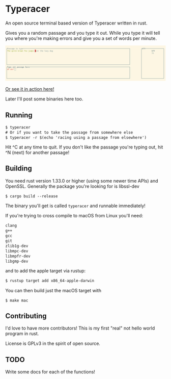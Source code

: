 # Typeracer

An open source terminal based version of Typeracer written in rust.

Gives you a random passage and you type it out. While you type it will tell you
where you're making errors and give you a set of words per minute.

![User typing away having a great time in their terminal](/assets/typing.jpg)

[Or see it in action here!](https://asciinema.org/a/248451)

Later I'll post some binaries here too.

## Running

```
$ typeracer
# Or if you want to take the passage from somewhere else
$ typeracer -r $(echo 'racing using a passage from elsewhere')
```

Hit ^C at any time to quit. If you don't like the passage you're typing out,
hit ^N (next) for another passage!

## Building
You need rust version 1.33.0 or higher (using some newer time APIs) and OpenSSL.
Generally the package you're looking for is libssl-dev

```
$ cargo build --release
```

The binary you'll get is called `typeracer` and runnable immediately!

If you're trying to cross compile to macOS from Linux you'll need:

```
clang
g++
gcc
git
zlib1g-dev
libmpc-dev
libmpfr-dev
libgmp-dev
```

and to add the apple target via rustup:

```bash
$ rustup target add x86_64-apple-darwin
```

You can then build just the macOS target with

```
$ make mac
```

## Contributing

I'd love to have more contributors! This is my first "real" not hello world
program in rust.

License is GPLv3 in the spirit of open source.

## TODO

Write some docs for each of the functions!

